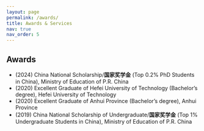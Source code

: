 ```yaml
---
layout: page
permalink: /awards/
title: Awards & Services
nav: true
nav_order: 5
---
```


## Awards
- (2024) China National Scholarship/**国家奖学金** (Top 0.2% PhD Students in China), Ministry of Education of P.R. China
- (2020) Excellent Graduate of Hefei University of Technology (Bachelor’s degree), Hefei University of Technology
- (2020) Excellent Graduate of Anhui Province (Bachelor’s degree), Anhui Province
- (2019) China National Scholarship of Undergraduate/**国家奖学金** (Top 1% Undergraduate Students in China), Ministry of Education of P.R. China
